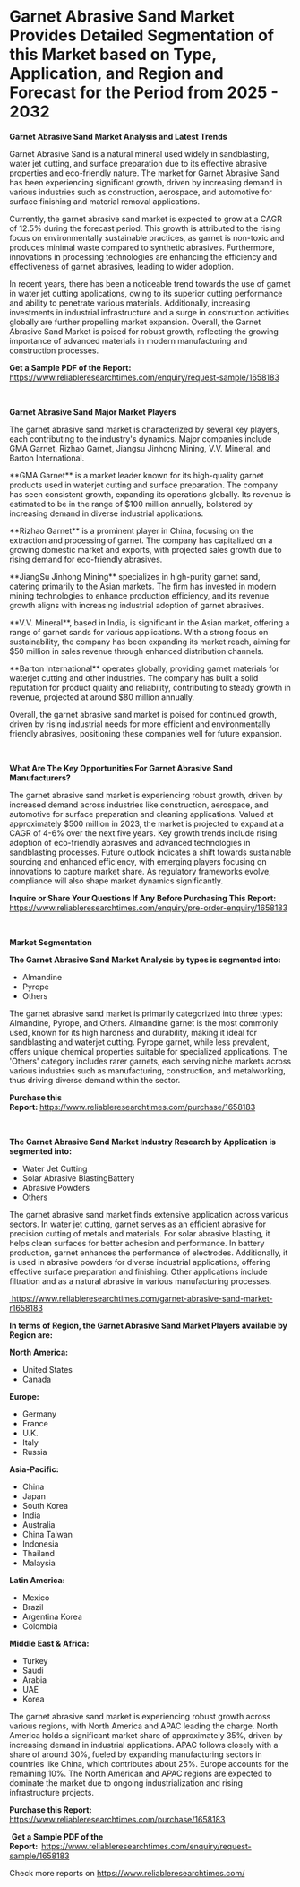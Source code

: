 <p><h1>Garnet Abrasive Sand Market Provides Detailed Segmentation of this Market based on Type, Application, and Region and Forecast for the Period from 2025 - 2032</h1></p><p><strong>Garnet Abrasive Sand Market Analysis and Latest Trends</strong></p>
<p><p>Garnet Abrasive Sand is a natural mineral used widely in sandblasting, water jet cutting, and surface preparation due to its effective abrasive properties and eco-friendly nature. The market for Garnet Abrasive Sand has been experiencing significant growth, driven by increasing demand in various industries such as construction, aerospace, and automotive for surface finishing and material removal applications.</p><p>Currently, the garnet abrasive sand market is expected to grow at a CAGR of 12.5% during the forecast period. This growth is attributed to the rising focus on environmentally sustainable practices, as garnet is non-toxic and produces minimal waste compared to synthetic abrasives. Furthermore, innovations in processing technologies are enhancing the efficiency and effectiveness of garnet abrasives, leading to wider adoption.</p><p>In recent years, there has been a noticeable trend towards the use of garnet in water jet cutting applications, owing to its superior cutting performance and ability to penetrate various materials. Additionally, increasing investments in industrial infrastructure and a surge in construction activities globally are further propelling market expansion. Overall, the Garnet Abrasive Sand Market is poised for robust growth, reflecting the growing importance of advanced materials in modern manufacturing and construction processes.</p></p>
<p><strong>Get a Sample PDF of the Report:&nbsp;</strong> <a href="https://www.reliableresearchtimes.com/enquiry/request-sample/1658183?utm_campaign=2269&utm_medium=2&utm_source=Github&utm_content=ia&utm_term=31032025&utm_id=garnet-abrasive-sand">https://www.reliableresearchtimes.com/enquiry/request-sample/1658183</a></p>
<p>&nbsp;</p>
<p><strong>Garnet Abrasive Sand Major Market Players</strong></p>
<p><p>The garnet abrasive sand market is characterized by several key players, each contributing to the industry's dynamics. Major companies include GMA Garnet, Rizhao Garnet, Jiangsu Jinhong Mining, V.V. Mineral, and Barton International.</p><p>**GMA Garnet** is a market leader known for its high-quality garnet products used in waterjet cutting and surface preparation. The company has seen consistent growth, expanding its operations globally. Its revenue is estimated to be in the range of $100 million annually, bolstered by increasing demand in diverse industrial applications.</p><p>**Rizhao Garnet** is a prominent player in China, focusing on the extraction and processing of garnet. The company has capitalized on a growing domestic market and exports, with projected sales growth due to rising demand for eco-friendly abrasives. </p><p>**JiangSu Jinhong Mining** specializes in high-purity garnet sand, catering primarily to the Asian markets. The firm has invested in modern mining technologies to enhance production efficiency, and its revenue growth aligns with increasing industrial adoption of garnet abrasives.</p><p>**V.V. Mineral**, based in India, is significant in the Asian market, offering a range of garnet sands for various applications. With a strong focus on sustainability, the company has been expanding its market reach, aiming for $50 million in sales revenue through enhanced distribution channels.</p><p>**Barton International** operates globally, providing garnet materials for waterjet cutting and other industries. The company has built a solid reputation for product quality and reliability, contributing to steady growth in revenue, projected at around $80 million annually.</p><p>Overall, the garnet abrasive sand market is poised for continued growth, driven by rising industrial needs for more efficient and environmentally friendly abrasives, positioning these companies well for future expansion.</p></p>
<p>&nbsp;</p>
<p><strong>What Are The Key Opportunities For Garnet Abrasive Sand Manufacturers?</strong></p>
<p><p>The garnet abrasive sand market is experiencing robust growth, driven by increased demand across industries like construction, aerospace, and automotive for surface preparation and cleaning applications. Valued at approximately $500 million in 2023, the market is projected to expand at a CAGR of 4-6% over the next five years. Key growth trends include rising adoption of eco-friendly abrasives and advanced technologies in sandblasting processes. Future outlook indicates a shift towards sustainable sourcing and enhanced efficiency, with emerging players focusing on innovations to capture market share. As regulatory frameworks evolve, compliance will also shape market dynamics significantly.</p></p>
<p><strong>Inquire or Share Your Questions If Any Before Purchasing This Report:</strong> <a href="https://www.reliableresearchtimes.com/enquiry/pre-order-enquiry/1658183?utm_campaign=2269&utm_medium=2&utm_source=Github&utm_content=ia&utm_term=31032025&utm_id=garnet-abrasive-sand">https://www.reliableresearchtimes.com/enquiry/pre-order-enquiry/1658183</a></p>
<p>&nbsp;</p>
<p><strong>Market Segmentation</strong></p>
<p><strong>The Garnet Abrasive Sand Market Analysis by types is segmented into:</strong></p>
<p><ul><li>Almandine</li><li>Pyrope</li><li>Others</li></ul></p>
<p><p>The garnet abrasive sand market is primarily categorized into three types: Almandine, Pyrope, and Others. Almandine garnet is the most commonly used, known for its high hardness and durability, making it ideal for sandblasting and waterjet cutting. Pyrope garnet, while less prevalent, offers unique chemical properties suitable for specialized applications. The 'Others' category includes rarer garnets, each serving niche markets across various industries such as manufacturing, construction, and metalworking, thus driving diverse demand within the sector.</p></p>
<p><strong>Purchase this Report:&nbsp;</strong><a href="https://www.reliableresearchtimes.com/purchase/1658183?utm_campaign=2269&utm_medium=2&utm_source=Github&utm_content=ia&utm_term=31032025&utm_id=garnet-abrasive-sand">https://www.reliableresearchtimes.com/purchase/1658183</a></p>
<p>&nbsp;</p>
<p><strong>The Garnet Abrasive Sand Market Industry Research by Application is segmented into:</strong></p>
<p><ul><li>Water Jet Cutting</li><li>Solar Abrasive BlastingBattery</li><li>Abrasive Powders</li><li>Others</li></ul></p>
<p><p>The garnet abrasive sand market finds extensive application across various sectors. In water jet cutting, garnet serves as an efficient abrasive for precision cutting of metals and materials. For solar abrasive blasting, it helps clean surfaces for better adhesion and performance. In battery production, garnet enhances the performance of electrodes. Additionally, it is used in abrasive powders for diverse industrial applications, offering effective surface preparation and finishing. Other applications include filtration and as a natural abrasive in various manufacturing processes.</p></p>
<p><a href="https://www.reliableresearchtimes.com/garnet-abrasive-sand-market-r1658183?utm_campaign=2269&utm_medium=2&utm_source=Github&utm_content=ia&utm_term=31032025&utm_id=garnet-abrasive-sand">&nbsp;https://www.reliableresearchtimes.com/garnet-abrasive-sand-market-r1658183</a></p>
<p><strong>In terms of Region, the Garnet Abrasive Sand Market Players available by Region are:</strong></p>
<p>
    <p> <strong> North America: </strong>
        <ul>
            <li>United States</li>
            <li>Canada</li>
        </ul>
        </p> 
    <p> <strong> Europe: </strong>
        <ul>
            <li>Germany</li>
            <li>France</li>
            <li>U.K.</li>
            <li>Italy</li>
            <li>Russia</li>
        </ul>
        </p> 
    <p> <strong> Asia-Pacific: </strong>
        <ul>
            <li>China</li>
            <li>Japan</li>
            <li>South Korea</li>
            <li>India</li>
            <li>Australia</li>
            <li>China Taiwan</li>
            <li>Indonesia</li>
            <li>Thailand</li>
            <li>Malaysia</li>
        </ul>
        </p> 
    <p> <strong> Latin America: </strong>
        <ul>
            <li>Mexico</li>
            <li>Brazil</li>
            <li>Argentina Korea</li>
            <li>Colombia</li>
        </ul>
        </p> 
    <p> <strong> Middle East & Africa: </strong>
        <ul>
            <li>Turkey</li>
            <li>Saudi</li>
            <li>Arabia</li>
            <li>UAE</li>
            <li>Korea</li>
        </ul>
    </p>
    </p>
<p><p>The garnet abrasive sand market is experiencing robust growth across various regions, with North America and APAC leading the charge. North America holds a significant market share of approximately 35%, driven by increasing demand in industrial applications. APAC follows closely with a share of around 30%, fueled by expanding manufacturing sectors in countries like China, which contributes about 25%. Europe accounts for the remaining 10%. The North American and APAC regions are expected to dominate the market due to ongoing industrialization and rising infrastructure projects.</p></p>
<p><strong>Purchase this Report: </strong><a href="https://www.reliableresearchtimes.com/purchase/1658183?utm_campaign=2269&utm_medium=2&utm_source=Github&utm_content=ia&utm_term=31032025&utm_id=garnet-abrasive-sand">https://www.reliableresearchtimes.com/purchase/1658183</a></p>
<p>&nbsp;<strong>Get a Sample PDF of the Report:&nbsp;&nbsp;</strong><a href="https://www.reliableresearchtimes.com/enquiry/request-sample/1658183?utm_campaign=2269&utm_medium=2&utm_source=Github&utm_content=ia&utm_term=31032025&utm_id=garnet-abrasive-sand">https://www.reliableresearchtimes.com/enquiry/request-sample/1658183</a></p>
<p><strong></strong></p>
<p>Check more reports on <a href="https://www.reliableresearchtimes.com/?utm_campaign=2269&utm_medium=2&utm_source=Github&utm_content=ia&utm_term=31032025&utm_id=garnet-abrasive-sand">https://www.reliableresearchtimes.com/</a></p>